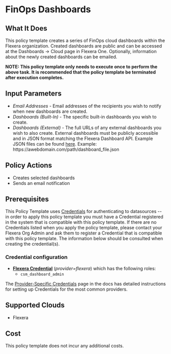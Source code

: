 # FinOps Dashboards

## What It Does

This policy template creates a series of FinOps cloud dashboards within the Flexera organization. Created dashboards are public and can be accessed at the Dashboards -> Cloud page in Flexera One. Optionally, information about the newly created dashboards can be emailed.

__NOTE: This policy template only needs to execute once to perform the above task. It is recommended that the policy template be terminated after execution completes.__

## Input Parameters

- *Email Addresses* - Email addresses of the recipients you wish to notify when new dashboards are created.
- *Dashboards (Built-In)* - The specific built-in dashboards you wish to create.
- *Dashboards (External)* - The full URLs of any external dashboards you wish to also create. External dashboards must be publicly accessible and in JSON format matching the Flexera Dashboard API. Example JSON files can be found [here](https://github.com/flexera-public/policy_templates/tree/master/data/dashboards). Example: https[]()://awebdomain.com/path/dashboard_file.json

## Policy Actions

- Creates selected dashboards
- Sends an email notification

## Prerequisites

This Policy Template uses [Credentials](https://docs.flexera.com/flexera/EN/Automation/ManagingCredentialsExternal.htm) for authenticating to datasources -- in order to apply this policy template you must have a Credential registered in the system that is compatible with this policy template. If there are no Credentials listed when you apply the policy template, please contact your Flexera Org Admin and ask them to register a Credential that is compatible with this policy template. The information below should be consulted when creating the credential(s).

### Credential configuration

- [**Flexera Credential**](https://docs.flexera.com/flexera/EN/Automation/ProviderCredentials.htm) (*provider=flexera*) which has the following roles:
  - `csm_dashboard_admin`

The [Provider-Specific Credentials](https://docs.flexera.com/flexera/EN/Automation/ProviderCredentials.htm) page in the docs has detailed instructions for setting up Credentials for the most common providers.

## Supported Clouds

- Flexera

## Cost

This policy template does not incur any additional costs.
